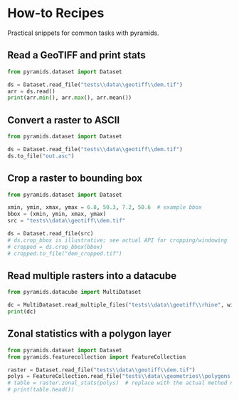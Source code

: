 # How-to Recipes

Practical snippets for common tasks with pyramids.

## Read a GeoTIFF and print stats

```python
from pyramids.dataset import Dataset

ds = Dataset.read_file("tests\\data\\geotiff\\dem.tif")
arr = ds.read()
print(arr.min(), arr.max(), arr.mean())
```

## Convert a raster to ASCII

```python
from pyramids.dataset import Dataset

ds = Dataset.read_file("tests\\data\\geotiff\\dem.tif")
ds.to_file("out.asc")
```

## Crop a raster to bounding box

```python
from pyramids.dataset import Dataset

xmin, ymin, xmax, ymax = 6.8, 50.3, 7.2, 50.6  # example bbox
bbox = (xmin, ymin, xmax, ymax)
src = "tests\\data\\geotiff\\dem.tif"

ds = Dataset.read_file(src)
# ds.crop_bbox is illustrative; see actual API for cropping/windowing
# cropped = ds.crop_bbox(bbox)
# cropped.to_file("dem_cropped.tif")
```

## Read multiple rasters into a datacube

```python
from pyramids.datacube import MultiDataset

dc = MultiDataset.read_multiple_files("tests\\data\\geotiff\\rhine", with_order=True, regex_string=r"\\d+", date=False)
print(dc)
```

## Zonal statistics with a polygon layer

```python
from pyramids.dataset import Dataset
from pyramids.featurecollection import FeatureCollection

raster = Dataset.read_file("tests\\data\\geotiff\\dem.tif")
polys = FeatureCollection.read_file("tests\\data\\geometries\\polygons.geojson")
# table = raster.zonal_stats(polys)  # replace with the actual method name in your API
# print(table.head())
```
